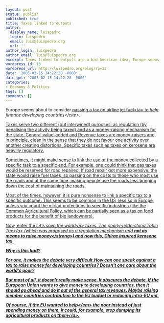 ```yaml
---
layout: post
status: publish
published: true
title: Taxes linked to outputs
author:
  display_name: luispedro
  login: luispedro
  email: luis@luispedro.org
  url: ''
author_login: luispedro
author_email: luis@luispedro.org
excerpt: Taxes linked to outputs are a bad American idea, Europe seems about to copy
wordpress_id: 13
wordpress_url: http://luispedro.org/blog/?p=13
date: '2005-02-15 14:22:28 -0800'
date_gmt: '2005-02-15 14:22:28 -0800'
categories:
- Economy & Politics
tags: []
comments: []
---
```

<p>Europe seems about to consider <a href="http:&#47;&#47;news.airwise.com&#47;story&#47;view&#47;1108410592.html">passing a tax on airline jet fuel<&#47;a> to <cite>help finance developing countries<&#47;cite>.</p>
<p>Taxes serve two different (but interwined) purposes: as regulation (by penalising the activity being taxed) and as a money-raising mechanism for the state. General value-added and Revenue taxes are money-raisers and, in principle, clean in the sense that they do not favour one activity over another creating distortions. Specific taxes such as taxes on kerosene are heavilly regulatory.</p>
<p>Sometimes, it might make sense to link the use of the money collected by a specific task to a specific end. For example, one could think that gas taxes would be reserved for road repaired. If road repair got more expensive, the state would raise fuel taxes, so passing on the costs to those who most use the roads and at the same time, making people use the roads less bringing down the cost of maintaining the roads.</p>
<p>Most of the times, however, it is pure nonsense to link a specific tax to a specific outcome. This seems to be common in the US, less so in Europe, unless you count the miriad protections to specific industries (like the Common Agricultural Policy, which can be partially seen as a tax on food products for the benefit of big landowners).</p>
<p>Now, enter the <i>let's save the world<&#47;i> taxes. The poorly-understood <a href="http:&#47;&#47;en.wikipedia.org&#47;wiki&#47;Tobin_tax">Tobin Tax<&#47;a> (which was proposed as a regulation mechanism and <strong>not as means to raise money<&#47;strong>) and now this, Chirac inspired kerosene tax.</p>
<p>Why is this bad?</p>
<p>For one, it makes the debate very difficult.How can one speak against a tax to raise money for developing countries? Doesn't one care about the world's poor?</p>
<p>But most of all, it doesn't really make sense. It obscures the debate. If the European Union wants to give money to developing countries, then it should go ahead and do it out of the general tax revenues. Maybe raising member countries contribution to the EU budget or reducing intra-EU aid.</p>
<p>Of course, if the EU wanted to <em>help<&#47;em> the poor instead of just spending money on them, it could, for example, <a href="http:&#47;&#47;www.oxfam.org&#47;eng&#47;programs_camp_mtf.htm">stop dumping its agricultural products on them<&#47;a>.</p>
